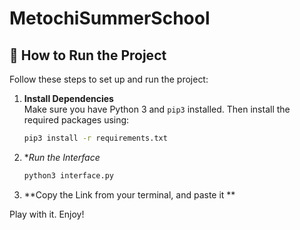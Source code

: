 # MetochiSummerSchool
## 🚀 How to Run the Project

Follow these steps to set up and run the project:

1. **Install Dependencies**  
   Make sure you have Python 3 and `pip3` installed. Then install the required packages using:

   ```bash
   pip3 install -r requirements.txt

2. **Run the Interface*
   ```bash
   python3 interface.py

3. **Copy the Link from your terminal, and paste it **

Play with it. Enjoy!

